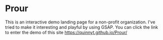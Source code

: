# Prour
This is an interactive demo landing page for a non-profit organization.
I've tried to make it interesting and playful by using GSAP. 
You can click the link to enter the demo of this site
https://quinnyt.github.io/Prour/
